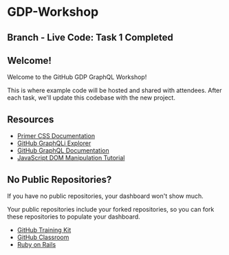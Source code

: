 # GDP-Workshop

## Branch - Live Code: Task 1 Completed

## Welcome!

Welcome to the GitHub GDP GraphQL Workshop!

This is where example code will be hosted and shared with attendees. After each task, we'll update this codebase with the new project.

## Resources

- [Primer CSS Documentation](http://primercss.io/scaffolding/)
- [GitHub GraphQLi Explorer](https://developer.github.com/v4/explorer/)
- [GitHub GraphQL Documentation](https://developer.github.com/v4/reference/)
- [JavaScript DOM Manipulation Tutorial](http://callmenick.com/post/basics-javascript-dom-manipulation)

## No Public Repositories?

If you have no public repositories, your dashboard won't show much.

Your public repositories include your forked repositories, so you can fork these repositories to populate your dashboard.

- [GitHub Training Kit](https://github.com/github/training-kit)
- [GitHub Classroom](https://github.com/education/classroom)
- [Ruby on Rails](https://github.com/rails/rails)
